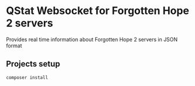 # QStat Websocket for Forgotten Hope 2 servers

Provides real time information about Forgotten Hope 2 servers in JSON format

## Projects setup
```
composer install
```